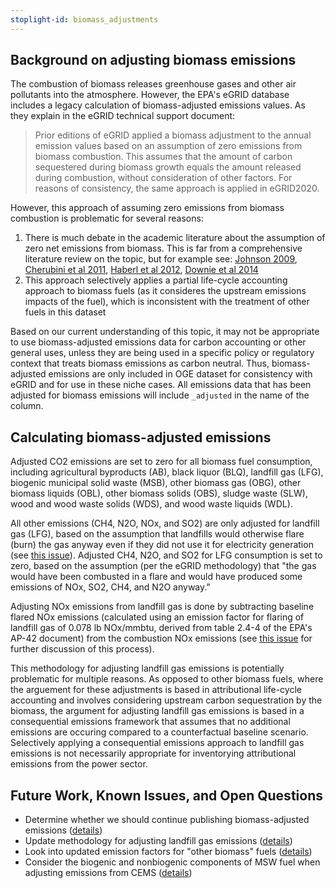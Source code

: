 ```yaml
---
stoplight-id: biomass_adjustments
---
```


## Background on adjusting biomass emissions
The combustion of biomass releases greenhouse gases and other air pollutants into the atmosphere. However, the EPA's eGRID database includes a legacy calculation of biomass-adjusted emissions values. As they explain in the eGRID technical support document:
> Prior editions of eGRID applied a biomass adjustment to the annual emission values based on an assumption of zero emissions from biomass combustion. This assumes that the amount of carbon sequestered during biomass growth equals the amount released during combustion, without consideration of other factors. For reasons of consistency, the same approach is applied in eGRID2020.

However, this approach of assuming zero emissions from biomass combustion is problematic for several reasons:  
1. There is much debate in the academic literature about the assumption of zero net emissions from biomass. This is far from a comprehensive literature review on the topic, but for example see: [Johnson 2009](https://www.sciencedirect.com/science/article/pii/S0195925508001637), [Cherubini et al 2011](https://onlinelibrary.wiley.com/doi/abs/10.1111/j.1757-1707.2011.01102.x), [Haberl et al 2012](https://www.sciencedirect.com/science/article/pii/S0301421512001681), [Downie et al 2014](https://www.sciencedirect.com/science/article/pii/S0961953413004820)
2. This approach selectively applies a partial life-cycle accounting approach to biomass fuels (as it consideres the upstream emissions impacts of the fuel), which is inconsistent with the treatment of other fuels in this dataset

Based on our current understanding of this topic, it may not be appropriate to use biomass-adjusted emissions data for carbon accounting or other general uses, unless they are being used in a specific policy or regulatory context that treats biomass emissions as carbon neutral. Thus, biomass-adjusted emissions are only included in OGE dataset for consistency with eGRID and for use in these niche cases. All emissions data that has been adjusted for biomass emissions will include `_adjusted` in the name of the column.

## Calculating biomass-adjusted emissions
Adjusted CO2 emissions are set to zero for all biomass fuel consumption, including agricultural byproducts (AB), black liquor (BLQ), landfill gas (LFG), biogenic municipal solid waste (MSB), other biomass gas (OBG), other biomass liquids (OBL), other biomass solids (OBS), sludge waste (SLW), wood and wood waste solids (WDS), and wood waste liquids (WDL).

All other emissions (CH4, N2O, NOx, and SO2) are only adjusted for landfill gas (LFG), based on the assumption that landfills would otherwise flare (burn) the gas anyway even if they did not use it for electricity generation (see [this issue](https://github.com/singularity-energy/open-grid-emissions/issues/73)). Adjusted CH4, N2O, and SO2 for LFG consumption is set to zero, based on the assumption (per the eGRID methodology) that "the gas would have been combusted in a flare and would have produced some emissions of NOx, SO2, CH4, and N2O anyway."  

Adjusting NOx emissions from landfill gas is done by subtracting baseline flared NOx emissions (calculated using an emission factor for flaring of landfill gas of 0.078 lb NOx/mmbtu, derived from table 2.4-4 of the EPA's AP-42 document) from the combustion NOx emissions (see [this issue](https://github.com/singularity-energy/open-grid-emissions/issues/73) for further discussion of this process). 

This methodology for adjusting landfill gas emissions is potentially problematic for multiple reasons. As opposed to other biomass fuels, where the arguement for these adjustments is based in attributional life-cycle accounting and involves considering upstream carbon sequestration by the biomass, the argument for adjusting landfill gas emissions is based in a consequential emissions framework that assumes that no additional emissions are occuring compared to a counterfactual baseline scenario. Selectively applying a consequential emissions approach to landfill gas emissions is not necessarily appropriate for inventorying attributional emissions from the power sector.

## Future Work, Known Issues, and Open Questions
- Determine whether we should continue publishing biomass-adjusted emissions ([details](https://github.com/singularity-energy/open-grid-emissions/issues/130))
- Update methodology for adjusting landfill gas emissions ([details](https://github.com/singularity-energy/open-grid-emissions/issues/73))
- Look into updated emission factors for "other biomass" fuels ([details](https://github.com/singularity-energy/open-grid-emissions/issues/69))
- Consider the biogenic and nonbiogenic components of MSW fuel when adjusting emissions from CEMS ([details](https://github.com/singularity-energy/open-grid-emissions/issues/51))